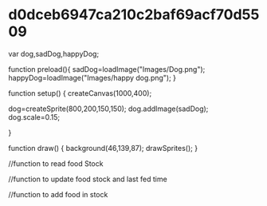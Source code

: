 # d0dceb6947ca210c2baf69acf70d5509

var dog,sadDog,happyDog;


function preload(){
  sadDog=loadImage("Images/Dog.png");
  happyDog=loadImage("Images/happy dog.png");
}

function setup() {
  createCanvas(1000,400);
  
  dog=createSprite(800,200,150,150);
  dog.addImage(sadDog);
  dog.scale=0.15;

}

function draw() {
  background(46,139,87);
  drawSprites();
}

//function to read food Stock


//function to update food stock and last fed time


//function to add food in stock

